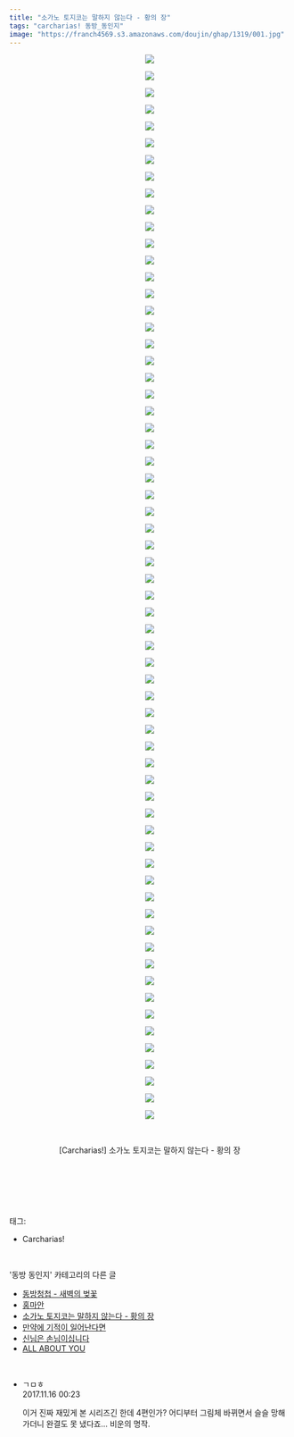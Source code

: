 ```yaml
---
title: "소가노 토지코는 말하지 않는다 - 황의 장"
tags: "carcharias! 동방_동인지"
image: "https://franch4569.s3.amazonaws.com/doujin/ghap/1319/001.jpg"
---
```

<div class="article">
<p style="text-align: center; clear: none; float: none;"><img src="{{ site.imgserver2 }}/ghap/1319/001.jpg"/></p>
<p style="text-align: center; clear: none; float: none;"><img src="{{ site.imgserver2 }}/ghap/1319/002.jpg"/></p>
<p style="text-align: center; clear: none; float: none;"><img src="{{ site.imgserver2 }}/ghap/1319/003.jpg"/></p>
<p style="text-align: center; clear: none; float: none;"><img src="{{ site.imgserver2 }}/ghap/1319/004.jpg"/></p>
<p style="text-align: center; clear: none; float: none;"><img src="{{ site.imgserver2 }}/ghap/1319/005.jpg"/></p>
<p style="text-align: center; clear: none; float: none;"><img src="{{ site.imgserver2 }}/ghap/1319/006.jpg"/></p>
<p style="text-align: center; clear: none; float: none;"><img src="{{ site.imgserver2 }}/ghap/1319/007.jpg"/></p>
<p style="text-align: center; clear: none; float: none;"><img src="{{ site.imgserver2 }}/ghap/1319/008.jpg"/></p>
<p style="text-align: center; clear: none; float: none;"><img src="{{ site.imgserver2 }}/ghap/1319/009.jpg"/></p>
<p style="text-align: center; clear: none; float: none;"><img src="{{ site.imgserver2 }}/ghap/1319/010.jpg"/></p>
<p style="text-align: center; clear: none; float: none;"><img src="{{ site.imgserver2 }}/ghap/1319/011.jpg"/></p>
<p style="text-align: center; clear: none; float: none;"><img src="{{ site.imgserver2 }}/ghap/1319/012.jpg"/></p>
<p style="text-align: center; clear: none; float: none;"><img src="{{ site.imgserver2 }}/ghap/1319/013.jpg"/></p>
<p style="text-align: center; clear: none; float: none;"><img src="{{ site.imgserver2 }}/ghap/1319/014.jpg"/></p>
<p style="text-align: center; clear: none; float: none;"><img src="{{ site.imgserver2 }}/ghap/1319/015.jpg"/></p>
<p style="text-align: center; clear: none; float: none;"><img src="{{ site.imgserver2 }}/ghap/1319/016.jpg"/></p>
<p style="text-align: center; clear: none; float: none;"><img src="{{ site.imgserver2 }}/ghap/1319/017.jpg"/></p>
<p style="text-align: center; clear: none; float: none;"><img src="{{ site.imgserver2 }}/ghap/1319/018.jpg"/></p>
<p style="text-align: center; clear: none; float: none;"><img src="{{ site.imgserver2 }}/ghap/1319/019.jpg"/></p>
<p style="text-align: center; clear: none; float: none;"><img src="{{ site.imgserver2 }}/ghap/1319/020.jpg"/></p>
<p style="text-align: center; clear: none; float: none;"><img src="{{ site.imgserver2 }}/ghap/1319/021.jpg"/></p>
<p style="text-align: center; clear: none; float: none;"><img src="{{ site.imgserver2 }}/ghap/1319/022.jpg"/></p>
<p style="text-align: center; clear: none; float: none;"><img src="{{ site.imgserver2 }}/ghap/1319/023.jpg"/></p>
<p style="text-align: center; clear: none; float: none;"><img src="{{ site.imgserver2 }}/ghap/1319/024.jpg"/></p>
<p style="text-align: center; clear: none; float: none;"><img src="{{ site.imgserver2 }}/ghap/1319/025.jpg"/></p>
<p style="text-align: center; clear: none; float: none;"><img src="{{ site.imgserver2 }}/ghap/1319/026.jpg"/></p>
<p style="text-align: center; clear: none; float: none;"><img src="{{ site.imgserver2 }}/ghap/1319/027.jpg"/></p>
<p style="text-align: center; clear: none; float: none;"><img src="{{ site.imgserver2 }}/ghap/1319/028.jpg"/></p>
<p style="text-align: center; clear: none; float: none;"><img src="{{ site.imgserver2 }}/ghap/1319/029.jpg"/></p>
<p style="text-align: center; clear: none; float: none;"><img src="{{ site.imgserver2 }}/ghap/1319/030.jpg"/></p>
<p style="text-align: center; clear: none; float: none;"><img src="{{ site.imgserver2 }}/ghap/1319/031.jpg"/></p>
<p style="text-align: center; clear: none; float: none;"><img src="{{ site.imgserver2 }}/ghap/1319/032.jpg"/></p>
<p style="text-align: center; clear: none; float: none;"><img src="{{ site.imgserver2 }}/ghap/1319/033.jpg"/></p>
<p style="text-align: center; clear: none; float: none;"><img src="{{ site.imgserver2 }}/ghap/1319/034.jpg"/></p>
<p style="text-align: center; clear: none; float: none;"><img src="{{ site.imgserver2 }}/ghap/1319/035.jpg"/></p>
<p style="text-align: center; clear: none; float: none;"><img src="{{ site.imgserver2 }}/ghap/1319/036.jpg"/></p>
<p style="text-align: center; clear: none; float: none;"><img src="{{ site.imgserver2 }}/ghap/1319/037.jpg"/></p>
<p style="text-align: center; clear: none; float: none;"><img src="{{ site.imgserver2 }}/ghap/1319/038.jpg"/></p>
<p style="text-align: center; clear: none; float: none;"><img src="{{ site.imgserver2 }}/ghap/1319/039.jpg"/></p>
<p style="text-align: center; clear: none; float: none;"><img src="{{ site.imgserver2 }}/ghap/1319/040.jpg"/></p>
<p style="text-align: center; clear: none; float: none;"><img src="{{ site.imgserver2 }}/ghap/1319/041.jpg"/></p>
<p style="text-align: center; clear: none; float: none;"><img src="{{ site.imgserver2 }}/ghap/1319/042.jpg"/></p>
<p style="text-align: center; clear: none; float: none;"><img src="{{ site.imgserver2 }}/ghap/1319/043.jpg"/></p>
<p style="text-align: center; clear: none; float: none;"><img src="{{ site.imgserver2 }}/ghap/1319/044.jpg"/></p>
<p style="text-align: center; clear: none; float: none;"><img src="{{ site.imgserver2 }}/ghap/1319/045.jpg"/></p>
<p style="text-align: center; clear: none; float: none;"><img src="{{ site.imgserver2 }}/ghap/1319/046.jpg"/></p>
<p style="text-align: center; clear: none; float: none;"><img src="{{ site.imgserver2 }}/ghap/1319/047.jpg"/></p>
<p style="text-align: center; clear: none; float: none;"><img src="{{ site.imgserver2 }}/ghap/1319/048.jpg"/></p>
<p style="text-align: center; clear: none; float: none;"><img src="{{ site.imgserver2 }}/ghap/1319/049.jpg"/></p>
<p style="text-align: center; clear: none; float: none;"><img src="{{ site.imgserver2 }}/ghap/1319/050.jpg"/></p>
<p style="text-align: center; clear: none; float: none;"><img src="{{ site.imgserver2 }}/ghap/1319/051.jpg"/></p>
<p style="text-align: center; clear: none; float: none;"><img src="{{ site.imgserver2 }}/ghap/1319/052.jpg"/></p>
<p style="text-align: center; clear: none; float: none;"><img src="{{ site.imgserver2 }}/ghap/1319/053.jpg"/></p>
<p style="text-align: center; clear: none; float: none;"><img src="{{ site.imgserver2 }}/ghap/1319/054.jpg"/></p>
<p style="text-align: center; clear: none; float: none;"><img src="{{ site.imgserver2 }}/ghap/1319/055.jpg"/></p>
<p style="text-align: center; clear: none; float: none;"><img src="{{ site.imgserver2 }}/ghap/1319/056.jpg"/></p>
<p style="text-align: center; clear: none; float: none;"><img src="{{ site.imgserver2 }}/ghap/1319/057.jpg"/></p>
<p style="text-align: center; clear: none; float: none;"><img src="{{ site.imgserver2 }}/ghap/1319/058.jpg"/></p>
<p style="text-align: center; clear: none; float: none;"><img src="{{ site.imgserver2 }}/ghap/1319/059.jpg"/></p>
<p style="text-align: center; clear: none; float: none;"><img src="{{ site.imgserver2 }}/ghap/1319/060.jpg"/></p>
<p style="text-align: center; clear: none; float: none;"><img src="{{ site.imgserver2 }}/ghap/1319/061.jpg"/></p>
<p style="text-align: center; clear: none; float: none;"><img src="{{ site.imgserver2 }}/ghap/1319/062.jpg"/></p>
<p style="text-align: center; clear: none; float: none;"><img src="{{ site.imgserver2 }}/ghap/1319/063.jpg"/></p>
<p style="text-align: center; clear: none; float: none;"><img src="{{ site.imgserver2 }}/ghap/1319/064.jpg"/></p>
<p style="text-align: center; clear: none; float: none;"><br/></p>
<p style="text-align: center; clear: none; float: none;">[Carcharias!] 소가노 토지코는 말하지 않는다 - 황의 장</p>
<p style="text-align: center; clear: none; float: none;"><br/></p>
<p><br/></p>
</div><br/>
<div class="tagTrail">
<p>태그: </p>
<ul>
<li>Carcharias!</li>
</ul>
</div><br/>
<div class="another">
<p>'동방 동인지' 카테고리의 다른 글</p>
<ul>
<li><a href="/ghap_1321">동방청첩 - 새벽의 벚꽃</a></li>
<li><a href="/ghap_1320">홍마안</a></li>
<li><a href="/ghap_1319">소가노 토지코는 말하지 않는다 - 황의 장</a></li>
<li><a href="/ghap_1318">만약에 기적이 일어난다면</a></li>
<li><a href="/ghap_1317">신님은 손님이십니다</a></li>
<li><a href="/ghap_1316">ALL ABOUT YOU</a></li>
</ul>
</div><br/>
<div class="cb_module cb_fluid">
<div class="cb_wrt cb_profile">
<div class="comment">
<ul>
<li class="cb_thumb_off" id="comment15130232">
<div class="cb_comment_area">
<div class="cb_info_area">
<div class="cb_section">
<span class="cb_nick_name">ㄱㅁㅎ</span>
</div>
<div class="cb_section">
<span class="cb_date">2017.11.16 00:23 </span>
</div>
</div>
<div class="cb_dsc_comment">
<p class="cb_dsc">
											이거 진짜 재밌게 본 시리즈긴 한데 4편인가? 어디부터 그림체 바뀌면서 슬슬 망해가더니 완결도 못 냈다죠... 비운의 명작.
										</p>
</div>
</div></li>
</ul>
</div>
</div><!-- commentList close -->
</div><br/>
